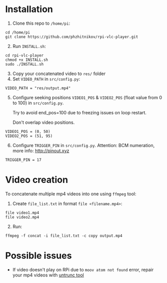 # Installation

1. Clone this repo to `/home/pi`:

```
cd /home/pi
git clone https://github.com/phzhitnikov/rpi-vlc-player.git
```

2. Run `INSTALL.sh`:

```
cd rpi-vlc-player
chmod +x INSTALL.sh
sudo ./INSTALL.sh
```

3. Copy your concatenated video to `res/` folder
4. Set `VIDEO_PATH` in `src/config.py`:

```
VIDEO_PATH = "res/output.mp4"
```

5. Configure seeking positions `VIDEO1_POS` & `VIDEO2_POS` (float value from 0 to 100) in `src/config.py`.

   Try to avoid end_pos=100 due to freezing issues on loop restart.

   Don't overlap video positions.

```
VIDEO1_POS = (0, 50)
VIDEO2_POS = (51, 95)
```

6. Configure `TRIGGER_PIN` in `src/config.py`. Attention: BCM numeration, more info: http://pinout.xyz

```
TRIGGER_PIN = 17
```

# Video creation

To concatenate multiple mp4 videos into one using `ffmpeg` tool:

1. Create `file_list.txt` in format `file <filename.mp4>`:

```
file video1.mp4
file video2.mp4
```

2. Run:

```
ffmpeg -f concat -i file_list.txt -c copy output.mp4
```

# Possible issues

- If video doesn't play on RPi due to `moov atom not found` error, repair your mp4 videos with [untrunc tool](https://github.com/ponchio/untrunc)

